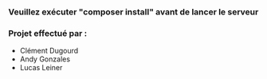 ###  Veuillez exécuter "composer install" avant de lancer le serveur

### Projet effectué par :
* Clément Dugourd
* Andy Gonzales
* Lucas Leiner
